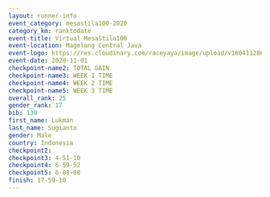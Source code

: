```yaml
--- 
layout: runner-info 
event_category: mesastila100-2020 
category_km: ranktodate 
event-title: Virtual MesaStila100  
event-location: Magelang Central Java 
event-logo: https://res.cloudinary.com/raceyaya/image/upload/v1604112863/3B3F7463-9336-4572-9F07-069DCA7D2527_ndaoxk.jpg 
event-date: 2020-11-01 
checkpoint-name2: TOTAL GAIN 
checkpoint-name3: WEEK 1 TIME 
checkpoint-name4: WEEK 2 TIME 
checkpoint-name5: WEEK 3 TIME 
overall_rank: 25
gender_rank: 17
bib: 130
first_name: Lukman
last_name: Sugianto
gender: Male
country: Indonesia
checkpoint2: 
checkpoint3: 4-51-10
checkpoint4: 6-59-52
checkpoint5: 6-08-08
finish: 17-59-10
--- 
```

